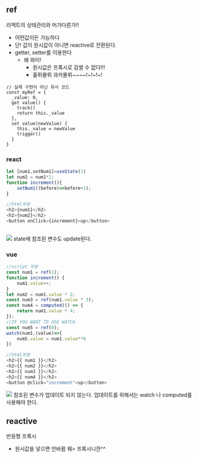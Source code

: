 
## ref
리액트의 상태관리와 머가다른가!!
- 어떤값이든 가능하다
- 단! 값이 원시값이 아니면 reactive로 전환된다.
- getter, setter를 이용한다
	- 왜 와이! 
		- 원시값은 프록시로 감쌀 수 없다!!!
		- 홀뤼몰뤼 과카몰뤼~~~~!~!~!~!
```JS
// 실제 구현이 아닌 유사 코드
const myRef = {
  _value: 0,
  get value() {
    track()
    return this._value
  },
  set value(newValue) {
    this._value = newValue
    trigger()
  }
}
```
### react
```js
let [num1,setNum1]=useState(1)
let num2 = num1*2;
function increment(){
	setNum1((before)=>before+1);
}

//html부분
<h2>{num1}</h2>
<h2>{num2}</h2>
<button onClick={increment}>up</button>
  
```
![](Pasted%20image%2020240702135541.png)
state에 참조된 변수도 update된다.

### vue
```js
//script 부분
const num1 = ref(1);
function increment() {
	num1.value++;
}
let num2 = num1.value * 2;
const num3 = ref(num1.value * 3);
const num4 = computed(() => {
	return num1.value * 4;
});
//IF YOU WANT TO USE WATCH
const num5 = ref(0);
watch(num1,(value)=>{
	num5.value = num1.value**6
})

//html부분
<h2>{{ num1 }}</h2>
<h2>{{ num2 }}</h2>
<h2>{{ num3 }}</h2>
<h2>{{ num4 }}</h2>
<button @click="increment">up</button>
```

![](Pasted%20image%2020240702135910.png)
참조된 변수가 업데이트 되지 않는다.
업데이트를 위해서는 watch 나 computed를 사용해야 한다.

## reactive
반응형 프록시
- 원시값을 넣으면 안바뀜 웨> 프록시니깐^^
```

```